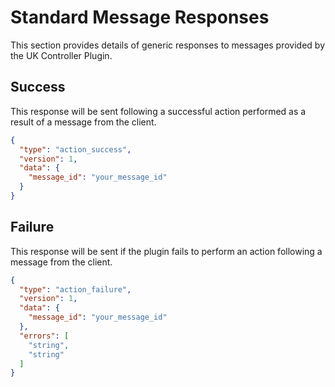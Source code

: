 # Standard Message Responses

This section provides details of generic responses to messages provided by the UK Controller Plugin.

## Success

This response will be sent following a successful action performed as a result of a message from the client.

```JSON
{
  "type": "action_success",
  "version": 1,
  "data": {
    "message_id": "your_message_id"
  }
}
```

## Failure

This response will be sent if the plugin fails to perform an action following a message from the client.

```JSON
{
  "type": "action_failure",
  "version": 1,
  "data": {
    "message_id": "your_message_id"
  },
  "errors": [
    "string",
    "string"
  ]
}
```
